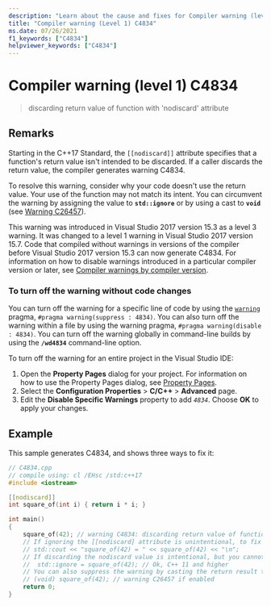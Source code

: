 ```yaml
---
description: "Learn about the cause and fixes for Compiler warning (level 1) C4834."
title: "Compiler warning (Level 1) C4834"
ms.date: 07/26/2021
f1_keywords: ["C4834"]
helpviewer_keywords: ["C4834"]
---
```

# Compiler warning (level 1) C4834

> discarding return value of function with 'nodiscard' attribute

## Remarks

Starting in the C++17 Standard, the `[[nodiscard]]` attribute specifies that a function's return value isn't intended to be discarded. If a caller discards the return value, the compiler generates warning C4834.

To resolve this warning, consider why your code doesn't use the return value. Your use of the function may not match its intent. You can circumvent the warning by assigning the value to **`std::ignore`** or by using a cast to **`void`** (see [Warning C26457](code-quality/c26457.md)).

This warning was introduced in Visual Studio 2017 version 15.3 as a level 3 warning. It was changed to a level 1 warning in Visual Studio 2017 version 15.7. Code that compiled without warnings in versions of the compiler before Visual Studio 2017 version 15.3 can now generate C4834. For information on how to disable warnings introduced in a particular compiler version or later, see [Compiler warnings by compiler version](compiler-warnings-by-compiler-version.md).

### To turn off the warning without code changes

You can turn off the warning for a specific line of code by using the [`warning`](../../preprocessor/warning.md) pragma, `#pragma warning(suppress : 4834)`. You can also turn off the warning within a file by using the warning pragma, `#pragma warning(disable : 4834)`. You can turn off the warning globally in command-line builds by using the **`/wd4834`** command-line option.

To turn off the warning for an entire project in the Visual Studio IDE:

1. Open the **Property Pages** dialog for your project. For information on how to use the Property Pages dialog, see [Property Pages](../../build/reference/property-pages-visual-cpp.md).
1. Select the **Configuration Properties** > **C/C++** > **Advanced** page.
1. Edit the **Disable Specific Warnings** property to add *`4834`*. Choose **OK** to apply your changes.

## Example

This sample generates C4834, and shows three ways to fix it:

```cpp
// C4834.cpp
// compile using: cl /EHsc /std:c++17
#include <iostream>

[[nodiscard]]
int square_of(int i) { return i * i; }

int main()
{
    square_of(42); // warning C4834: discarding return value of function with 'nodiscard' attribute
    // If ignoring the [[nodiscard] attribute is unintentional, to fix the warning, make use of the return value, as shown here:
    // std::cout << "square_of(42) = " << square_of(42) << "\n";
    // If discarding the nodiscard value is intentional, but you cannot fix it another way (for example, if the function marked [[nodiscard]] is from a third-party dependency), you can also suppress the warning by assigning to std::ignore, as shown here:
    //  std::ignore = square_of(42); // Ok, C++ 11 and higher
    // You can also suppress the warning by casting the return result to (void), but the intent of the cast may not be clear. This may produce warning C26457 depending on your code analysis settings.
    // (void) square_of(42); // warning C26457 if enabled
    return 0;
}
```
